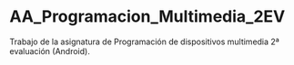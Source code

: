 # AA_Programacion_Multimedia_2EV
Trabajo de la asignatura de Programación de dispositivos multimedia 2ª evaluación (Android).

